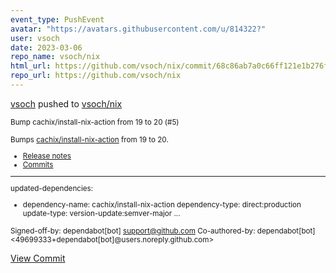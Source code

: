 ```yaml
---
event_type: PushEvent
avatar: "https://avatars.githubusercontent.com/u/814322?"
user: vsoch
date: 2023-03-06
repo_name: vsoch/nix
html_url: https://github.com/vsoch/nix/commit/68c86ab7a0c66ff121e1b276f15f125e1b9cfa56
repo_url: https://github.com/vsoch/nix
---
```


<a href='https://github.com/vsoch' target='_blank'>vsoch</a> pushed to <a href='https://github.com/vsoch/nix' target='_blank'>vsoch/nix</a>

<small>Bump cachix/install-nix-action from 19 to 20 (#5)

Bumps [cachix/install-nix-action](https://github.com/cachix/install-nix-action) from 19 to 20.
- [Release notes](https://github.com/cachix/install-nix-action/releases)
- [Commits](https://github.com/cachix/install-nix-action/compare/v19...v20)

---
updated-dependencies:
- dependency-name: cachix/install-nix-action
  dependency-type: direct:production
  update-type: version-update:semver-major
...

Signed-off-by: dependabot[bot] <support@github.com>
Co-authored-by: dependabot[bot] <49699333+dependabot[bot]@users.noreply.github.com></small>

<a href='https://github.com/vsoch/nix/commit/68c86ab7a0c66ff121e1b276f15f125e1b9cfa56' target='_blank'>View Commit</a>